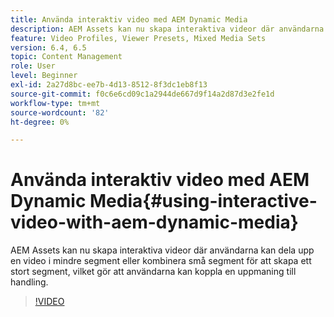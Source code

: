 ```yaml
---
title: Använda interaktiv video med AEM Dynamic Media
description: AEM Assets kan nu skapa interaktiva videor där användarna kan dela upp en video i mindre segment eller kombinera små segment för att skapa ett stort segment, vilket gör att användarna kan koppla en uppmaning till handling.
feature: Video Profiles, Viewer Presets, Mixed Media Sets
version: 6.4, 6.5
topic: Content Management
role: User
level: Beginner
exl-id: 2a27d8bc-ee7b-4d13-8512-8f3dc1eb8f13
source-git-commit: f0c6e6cd09c1a2944de667d9f14a2d87d3e2fe1d
workflow-type: tm+mt
source-wordcount: '82'
ht-degree: 0%

---
```


# Använda interaktiv video med AEM Dynamic Media{#using-interactive-video-with-aem-dynamic-media}

AEM Assets kan nu skapa interaktiva videor där användarna kan dela upp en video i mindre segment eller kombinera små segment för att skapa ett stort segment, vilket gör att användarna kan koppla en uppmaning till handling.

>[!VIDEO](https://video.tv.adobe.com/v/16516/?quality=9&learn=on)

